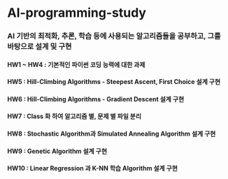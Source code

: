 # AI-programming-study
### AI 기반의 최적화, 추론, 학습 등에 사용되는 알고리즘들을 공부하고, 그를 바탕으로 설계 및 구현

#### HW1 ~ HW4 : 기본적인 파이썬 코딩 능력에 대한 과제
#### HW5 : Hill-Climbing Algorithms - Steepest Ascent, First Choice 설계 구현
#### HW6 : Hill-Climbing Algorithms - Gradient Descent 설계 구현
#### HW7 : Class 화 하여 알고리즘 별, 문제 별 파일 분리 
#### HW8 : Stochastic Algorithm과 Simulated Annealing Algorithm 설계 구현
#### HW9 : Genetic Algorithm 설계 구현
#### HW10 : Linear Regression 과 K-NN 학습 Algorithm 설계 구현
